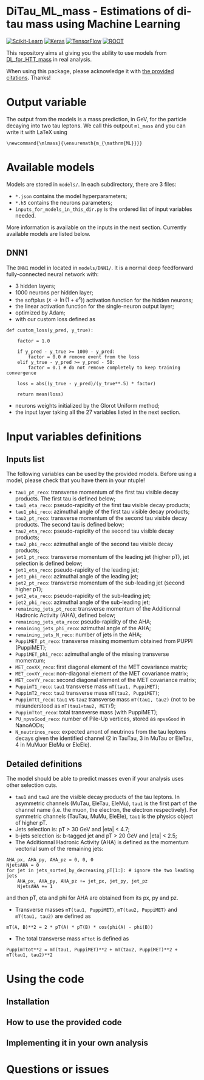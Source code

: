 # DiTau_ML_mass - Estimations of di-tau mass using Machine Learning

[![Scikit-Learn](https://img.shields.io/badge/Scikit--Learn-0.22.1-blue.svg)](https://scikit-learn.org/)
[![Keras](https://img.shields.io/badge/Keras-2.3.1-red.svg)](https://keras.io/)
[![TensorFlow](https://img.shields.io/badge/TensorFlow-2.1.0-orange.svg)](https://www.tensorflow.org/)
[![ROOT](https://img.shields.io/badge/ROOT-9.0.0-blue.svg)](https://root.cern/)

This repository aims at giving you the ability to use models from [DL_for_HTT_mass](https://github.com/lucastorterotot/DL_for_HTT_mass) in real analysis.

When using this package, please acknowledge it with [the provided citations](https://github.com/lucastorterotot/DiTau_ML_mass/blob/main/DiTau_ML_mass.bib). Thanks!

# Output variable

The output from the models is a mass prediction, in GeV, for the particle decaying into two tau leptons.
We call this outpout `ml_mass` and you can write it with LaTeX using
```
\newcommand{\mlmass}{\ensuremath{m_{\mathrm{ML}}}}
```

# Available models

Models are stored in `models/`.
In each subdirectory, there are 3 files:

- `*.json` contains the model hyperparameters;
- `*.h5` contains the neurons parameters;
- `inputs_for_models_in_this_dir.py` is the ordered list of input variables needed.

More information is available on the inputs in the next section.
Currently available models are listed below.

## DNN1

The `DNN1` model in located in `models/DNN1/`.
It is a
normal
deep
feedforward
fully-connected
neural network
with:

- 3 hidden layers;
- 1000 neurons per hidden layer;
- the softplus ($x \to \ln(1+e^x)$) activation function for the hidden neurons;
- the linear activation function for the single-neuron output layer;
- optimized by Adam;
- with our custom loss defined as
```
def custom_loss(y_pred, y_true):

    factor = 1.0
    
    if y_pred - y_true >= 1000 - y_pred:
        factor = 0.0 # remove event from the loss
    elif y_true - y_pred >= y_pred - 50:
        factor = 0.1 # do not remove completely to keep training convergence

    loss = abs((y_true - y_pred)/(y_true**.5) * factor)

    return mean(loss)
```
- neurons weights initialized by the Glorot Uniform method;
- the input layer taking all the 27 variables listed in the next section.

# Input variables definitions

## Inputs list

The following variables can be used by the provided models. Before using a model, please check that you have them in your ntuple!

- `tau1_pt_reco`: transverse momentum of the first tau visible decay products. The first tau is defined below;
- `tau1_eta_reco`: pseudo-rapidity of the first tau visible decay products;
- `tau1_phi_reco`: azimuthal angle of the first tau visible decay products;
- `tau2_pt_reco`: transverse momentum of the second tau visible decay products. The second tau is defined below;
- `tau2_eta_reco`: pseudo-rapidity of the second tau visible decay products;
- `tau2_phi_reco`: azimuthal angle of the second tau visible decay products;
- `jet1_pt_reco`: transverse momentum of the leading jet (higher pT), jet selection is defined below;
- `jet1_eta_reco`: pseudo-rapidity of the leading jet;
- `jet1_phi_reco`: azimuthal angle of the leading jet;
- `jet2_pt_reco`: transverse momentum of the sub-leading jet (second higher pT);
- `jet2_eta_reco`: pseudo-rapidity of the sub-leading jet;
- `jet2_phi_reco`: azimuthal angle of the sub-leading jet;
- `remaining_jets_pt_reco`: transverse momentum of the Additionnal Hadronic Activity (AHA), defined below;
- `remaining_jets_eta_reco`: pseudo-rapidity of the AHA;
- `remaining_jets_phi_reco`: azimuthal angle of the AHA;
- `remaining_jets_N_reco`: number of jets in the AHA;
- `PuppiMET_pt_reco`: transverse missing momentum obtained from PUPPI (PuppiMET);
- `PuppiMET_phi_reco`: azimuthal angle of the missing transverse momentum;
- `MET_covXX_reco`: first diagonal element of the MET covariance matrix;
- `MET_covXY_reco`: non-diagonal element of the MET covariance matrix;
- `MET_covYY_reco`: second diagonal element of the MET covariance matrix;
- `PuppimT1_reco`: `tau1` transverse mass `mT(tau1, PuppiMET)`;
- `PuppimT2_reco`: `tau2` transverse mass `mT(tau2, PuppiMET)`;
- `PuppimTtt_reco`: `tau1` vs `tau2` transverse mass `mT(tau1, tau2)` (not to be misunderstood as `mT(tau1+tau2, MET)`!);
- `PuppimTtot_reco`: total transverse mass (with PuppiMET);
- `PU_npvsGood_reco`: number of Pile-Up vertices, stored as `npvsGood` in NanoAODs;
- `N_neutrinos_reco`: expected amont of neutrinos from the tau leptons decays given the identified channel (2 in TauTau, 3 in MuTau or EleTau, 4 in MuMuor EleMu or EleEle).

## Detailed definitions

The model should be able to predict masses even if your analysis uses other selection cuts.

- `tau1` and `tau2` are the visible decay products of the tau leptons. In asymmetric channels (MuTau, EleTau, EleMu), `tau1` is the first part of the channel name (i.e. the muon, the electron, the electron respectively). For symmetric channels (TauTau, MuMu, EleEle), `tau1` is the physics object of higher pT.
- Jets selection is: pT > 30 GeV and |eta| < 4.7;
- b-jets selection is: b-tagged jet and pT > 20 GeV and |eta| < 2.5;
- The Additionnal Hadronic Activity (AHA) is defined as the momentum vectorial sum of the remaining jets:
```
AHA_px, AHA_py, AHA_pz = 0, 0, 0
NjetsAHA = 0
for jet in jets_sorted_by_decreasing_pT[1:]: # ignore the two leading jets
    AHA_px, AHA_py, AHA_pz += jet_px, jet_py, jet_pz
    NjetsAHA += 1
```
and then pT, eta and phi for AHA are obtained from its px, py and pz.
- Transverse masses `mT(tau1, PuppiMET)`, `mT(tau2, PuppiMET)` and `mT(tau1, tau2)` are defined as
```
mT(A, B)**2 = 2 * pT(A) * pT(B) * cos(phi(A) - phi(B))
```
- The total transverse mass `mTtot` is defined as
```
PuppimTtot**2 = mT(tau1, PuppiMET)**2 + mT(tau2, PuppiMET)**2 + mT(tau1, tau2)**2
```


# Using the code

## Installation

## How to use the provided code

## Implementing it in your own analysis

# Questions or issues